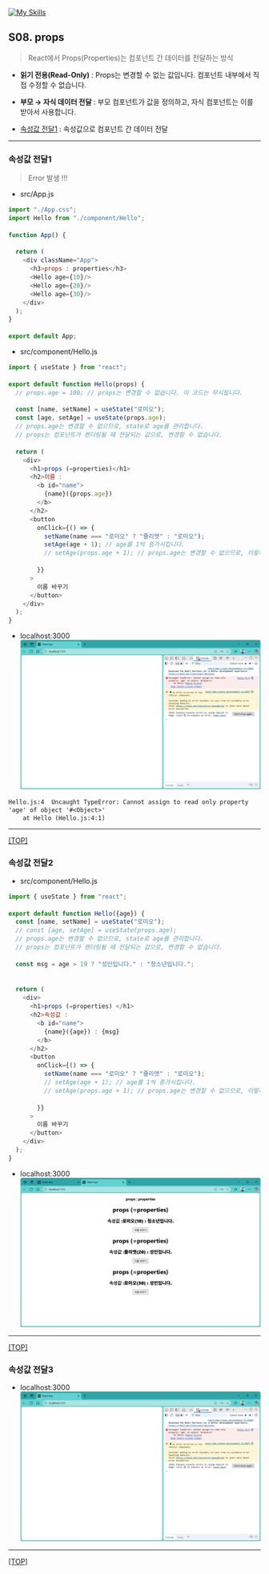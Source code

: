 [![My Skills](https://skillicons.dev/icons?heiht="10"&i=nodejs,vscode,js,react&theme=light)](readme.md)

## S08. props	
> React에서 Props(Properties)는 컴포넌트 간 데이터를 전달하는 방식
- **읽기 전용(Read-Only)** : Props는 변경할 수 없는 값입니다. 컴포넌트 내부에서 직접 수정할 수 없습니다.
- **부모 → 자식 데이터 전달** : 부모 컴포넌트가 값을 정의하고, 자식 컴포넌트는 이를 받아서 사용합니다.

- [속성값 전달1](#속성값-전달1) : 속성값으로 컴포넌트 간 데이터 전달

---

### 속성값 전달1 
> Error 발생 !!!

- src/App.js
```js
import "./App.css";
import Hello from "./component/Hello";

function App() {

  return (
    <div className="App">
      <h3>props : properties</h3>
      <Hello age={10}/>
      <Hello age={20}/>
      <Hello age={30}/>
    </div>
  );
}

export default App;

```

- src/component/Hello.js
```js
import { useState } from "react";

export default function Hello(props) {
  // props.age = 100; // props는 변경할 수 없습니다. 이 코드는 무시됩니다.
  
  const [name, setName] = useState("로미오");
  const [age, setAge] = useState(props.age);
  // props.age는 변경할 수 없으므로, state로 age를 관리합니다.
  // props는 컴포넌트가 렌더링될 때 전달되는 값으로, 변경할 수 없습니다.  
  
  return (
    <div>
      <h1>props (=properties)</h1>
      <h2>이름 : 
        <b id="name">
          {name}({props.age})
        </b>
      </h2>
      <button 
        onClick={() => {
          setName(name === "로미오" ? "쥴리엣" : "로미오");
          setAge(age + 1); // age를 1씩 증가시킵니다.
          // setAge(props.age + 1); // props.age는 변경할 수 없으므로, 이렇게 하면 안 됩니다.

        }}
      >
        이름 바꾸기
      </button>
    </div>
  );
}


```

- localhost:3000
![화면](./images/s08_props_01_err.png)

```console
Hello.js:4  Uncaught TypeError: Cannot assign to read only property 'age' of object '#<Object>'
    at Hello (Hello.js:4:1)
```

---
[[TOP]](#s08-props)
<br/>

### 속성값 전달2

- src/component/Hello.js
```js
import { useState } from "react";

export default function Hello({age}) {
  const [name, setName] = useState("로미오");
  // const [age, setAge] = useState(props.age);
  // props.age는 변경할 수 없으므로, state로 age를 관리합니다.
  // props는 컴포넌트가 렌더링될 때 전달되는 값으로, 변경할 수 없습니다.  

  const msg = age > 19 ? "성인입니다." : "청소년입니다.";

  
  return (
    <div>
      <h1>props (=properties) </h1>
      <h2>속성값 : 
        <b id="name">
          {name}({age}) : {msg} 
        </b>
      </h2>
      <button 
        onClick={() => {
          setName(name === "로미오" ? "쥴리엣" : "로미오");
          // setAge(age + 1); // age를 1씩 증가시킵니다.
          // setAge(props.age + 1); // props.age는 변경할 수 없으므로, 이렇게 하면 안 됩니다.

        }}
      >
        이름 바꾸기
      </button>
    </div>
  );
}

```

- localhost:3000
![화면](./images/s08_props_02.png)

---
[[TOP]](#s08-props)
<br/>

### 속성값 전달3


- localhost:3000
![화면](./images/s08_props_01_err.png)

---
[[TOP]](#s08-props)
<br/>

